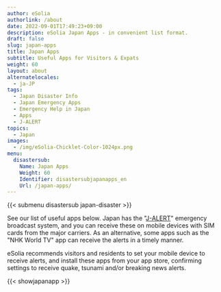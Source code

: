 ```yaml
---
author: eSolia
authorlink: /about
date: 2022-09-01T17:49:23+09:00
description: eSolia Japan Apps - in convenient list format.
draft: false
slug: japan-apps
title: Japan Apps
subtitle: Useful Apps for Visitors & Expats
weight: 60
layout: about
alternatelocales:
  - ja-JP
tags:
  - Japan Disaster Info
  - Japan Emergency Apps
  - Emergency Help in Japan
  - Apps
  - J-ALERT
topics:
  - Japan
images:
  - /img/eSolia-Chicklet-Color-1024px.png
menu:
  disastersub:
    Name: Japan Apps
    Weight: 60
    Identifier: disastersubjapanapps_en
    Url: /japan-apps/
---
```


{{< submenu disastersub japan-disaster >}}

See our list of useful apps below. Japan has the "[J-ALERT](/japan-emergency-broadcast-system-j-alert/)" emergency broadcast system, and you can receive these on mobile devices with SIM cards from the major carriers. As an alternative, some apps such as the "NHK World TV" app can receive the alerts in a timely manner. 

eSolia recommends visitors and residents to set your mobile device to receive alerts, and install these apps from your app store, confirming settings to receive quake, tsunami and/or breaking news alerts. 

{{< showjapanapp >}}
